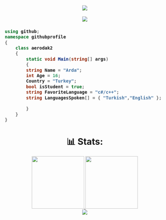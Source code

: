 <h1 align="center">
  <a href="https://git.io/typing-svg">
    <img src="https://readme-typing-svg.herokuapp.com/?lines=Hello,+World!;My+name+is+Arda.;Welcome+to+my+profile!&center=true&size=27">
  </a>
</h1>

<p align="center">
  <a href="https://github.com/ryo-ma/github-profile-trophy">
    <img src="https://github-profile-trophy.vercel.app/?username=aerodak2&theme=monokai&column=8&no-frame=true&no-bg=true">
  </a>
</p>

<h3>
  
```csharp
using github;
namespace githubprofile
{
    class aerodak2
    {
        static void Main(string[] args)
        {
		string Name = "Arda";
		int Age = 16;
		Country = "Turkey";
		bool isStudent = true;
		string FavoriteLanguage = "c#/c++";
		string LanguagesSpoken[] = { "Turkish","English" };
		
        }
    }
}

```
<h1 align="center"> 📊 Stats: </h1>

<p align="center">
  <a href="https://github.com/anuraghazra/github-readme-stats">
    <img src="https://github-readme-stats.vercel.app/api?username=aerodak2&show_icons=true&bg_color=0d1117&text_color=FFF&border_color=444" height="165">
  </a>
  <a href="https://github.com/anuraghazra/github-readme-stats">
    <img src="https://github-readme-stats.vercel.app/api/top-langs/?username=aerodak2&layout=compact&bg_color=0d1117&text_color=FFF&border_color=444"  height="165">
  </a>
  <br>
  <a href="https://github.com/anuraghazra/github-readme-stats">
    <img src="https://github-readme-stats.vercel.app/api/wakatime?username=aerodak2&bg_color=0d1117&text_color=FFF&border_color=444">
  </a>
</p>
